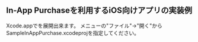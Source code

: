 ##  In-App Purchaseを利用するiOS向けアプリの実装例

Xcode.appでを展開出来ます。
メニューの"ファイル"->"開く"からSampleInAppPurchase.xcodeprojを指定してください。

